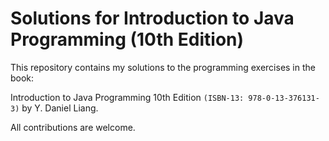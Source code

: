 # Solutions for Introduction to Java Programming (10th Edition)

This repository contains my solutions to the programming exercises in the book:

Introduction to Java Programming 10th Edition `(ISBN-13: 978-0-13-376131-3)` by Y. Daniel Liang.

All contributions are welcome.
